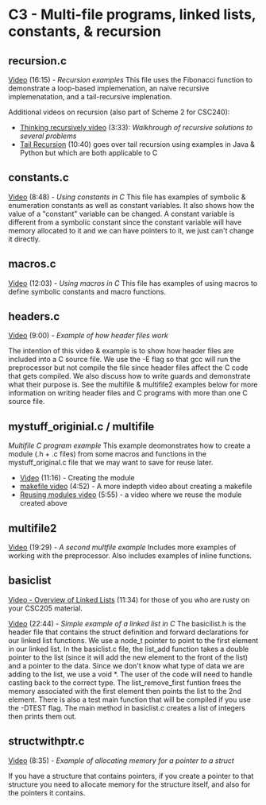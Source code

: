 # C3 - Multi-file programs, linked lists, constants, & recursion

## recursion.c

[Video](https://youtu.be/apSfrXPSRNg) (16:15) - *Recursion examples*
This file uses the Fibonacci function to demonstrate a loop-based implemenation, an naive recursive implemenatation, and a tail-recursive implenation.  

Additional videos on recursion (also part of Scheme 2 for CSC240):

- [Thinking recursively video](https://youtu.be/zDJXVpHASuI) (3:33): *Walkhrough of recursive solutions to several problems*
- [Tail Recursion](https://youtu.be/zvoFWNNC99s) (10:40) goes over tail recursion using examples in Java & Python but which are both applicable to C

## constants.c

[Video](https://youtu.be/svbqz77Fox4) (8:48) - *Using constants in C*
This file has examples of symbolic & enumeration constants as well as constant variables.  It also shows how the value of a "constant" variable can be changed.  A constant variable is different from a symbolic constant since the constant variable will have memory allocated to it and we can have pointers to it, we just can't change it directly.  

## macros.c

[Video](https://youtu.be/aoV31pjY_2Y) (12:03) - *Using macros in C*
This file has examples of using macros to define symbolic constants and macro functions.  

## headers.c

[Video](https://youtu.be/dtlTKLIupgs) (9:00) - *Example of how header files work*

The intention of this video & example is to show how header files are included into a C source file.  We use the -E flag so that gcc will run the preprocessor but not compile the file since header files affect the C code that gets compiled.  We also discuss how to write guards and demonstrate what their purpose is.  See the multifile & multifile2 examples below for more information on writing header files and C programs with more than one C source file.

## mystuff_originial.c / multifile

 *Multifile C program example*
This example deomonstrates how to create a module (.h + .c files) from some macros and functions in the mystuff_original.c file that we may want to save for reuse later.  

- [Video](https://youtu.be/lJdCQPuFiOE) (11:16) - Creating the module
- [makefile video](https://youtu.be/rnPmx6-AiOs) (4:52) - A more indepth video about creating a makefile
- [Reusing modules video](https://youtu.be/TwjgmNYi2II) (5:55) - a video where we reuse the module created above

## multifile2

[Video](https://youtu.be/lGfscPcDegY) (19:29) - *A second multfile example*
Includes more examples of working with the preprocessor.  Also includes examples of inline functions.

## basiclist

[Video - Overview of Linked Lists](https://youtu.be/tDTx50zsji0) (11:34) for those of you who are rusty on your CSC205 material.

[Video](https://youtu.be/yBF8AxoSO6I) (22:44) - *Simple example of a linked list in C*
The basicilist.h is the header file that contains the struct definition and forward declarations for our linked list functions.  We use a node_t pointer to point to the first element in our linked list.  In the basiclist.c file, the list_add function takes a double pointer to the list (since it will add the new element to the front of the list) and a pointer to the data.  Since we don't know what type of data we are adding to the list, we use a void *.  The user of the code will need to handle casting back to the correct type.  The list_remove_first funtion frees the memory associated with the first element then points the list to the 2nd element.  There is also a test main function that will be compiled if you use the -DTEST flag.  The main method in basiclist.c creates a list of integers then prints them out.  

## structwithptr.c

[Video](https://youtu.be/x_fEDTaEmBk) (8:35) - *Example of allocating memory for a pointer to a struct*

If you have a structure that contains pointers, if you create a pointer to that structure you need to allocate memory for the structure itself, and also for the pointers it contains.
